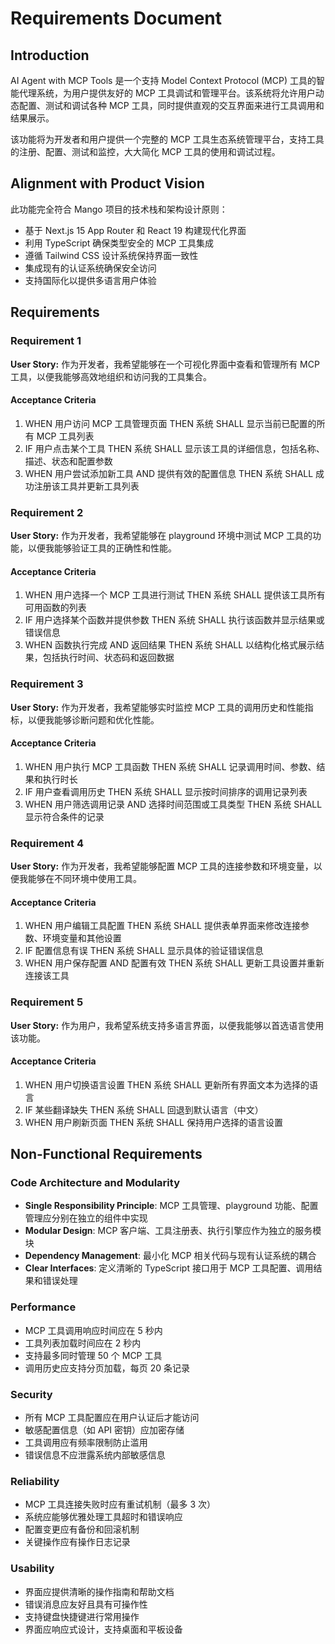 # Requirements Document

## Introduction

AI Agent with MCP Tools 是一个支持 Model Context Protocol (MCP) 工具的智能代理系统，为用户提供友好的 MCP 工具调试和管理平台。该系统将允许用户动态配置、测试和调试各种 MCP 工具，同时提供直观的交互界面来进行工具调用和结果展示。

该功能将为开发者和用户提供一个完整的 MCP 工具生态系统管理平台，支持工具的注册、配置、测试和监控，大大简化 MCP 工具的使用和调试过程。

## Alignment with Product Vision

此功能完全符合 Mango 项目的技术栈和架构设计原则：
- 基于 Next.js 15 App Router 和 React 19 构建现代化界面
- 利用 TypeScript 确保类型安全的 MCP 工具集成
- 遵循 Tailwind CSS 设计系统保持界面一致性
- 集成现有的认证系统确保安全访问
- 支持国际化以提供多语言用户体验

## Requirements

### Requirement 1

**User Story:** 作为开发者，我希望能够在一个可视化界面中查看和管理所有 MCP 工具，以便我能够高效地组织和访问我的工具集合。

#### Acceptance Criteria

1. WHEN 用户访问 MCP 工具管理页面 THEN 系统 SHALL 显示当前已配置的所有 MCP 工具列表
2. IF 用户点击某个工具 THEN 系统 SHALL 显示该工具的详细信息，包括名称、描述、状态和配置参数
3. WHEN 用户尝试添加新工具 AND 提供有效的配置信息 THEN 系统 SHALL 成功注册该工具并更新工具列表

### Requirement 2

**User Story:** 作为开发者，我希望能够在 playground 环境中测试 MCP 工具的功能，以便我能够验证工具的正确性和性能。

#### Acceptance Criteria

1. WHEN 用户选择一个 MCP 工具进行测试 THEN 系统 SHALL 提供该工具所有可用函数的列表
2. IF 用户选择某个函数并提供参数 THEN 系统 SHALL 执行该函数并显示结果或错误信息
3. WHEN 函数执行完成 AND 返回结果 THEN 系统 SHALL 以结构化格式展示结果，包括执行时间、状态码和返回数据

### Requirement 3

**User Story:** 作为开发者，我希望能够实时监控 MCP 工具的调用历史和性能指标，以便我能够诊断问题和优化性能。

#### Acceptance Criteria

1. WHEN 用户执行 MCP 工具函数 THEN 系统 SHALL 记录调用时间、参数、结果和执行时长
2. IF 用户查看调用历史 THEN 系统 SHALL 显示按时间排序的调用记录列表
3. WHEN 用户筛选调用记录 AND 选择时间范围或工具类型 THEN 系统 SHALL 显示符合条件的记录

### Requirement 4

**User Story:** 作为开发者，我希望能够配置 MCP 工具的连接参数和环境变量，以便我能够在不同环境中使用工具。

#### Acceptance Criteria

1. WHEN 用户编辑工具配置 THEN 系统 SHALL 提供表单界面来修改连接参数、环境变量和其他设置
2. IF 配置信息有误 THEN 系统 SHALL 显示具体的验证错误信息
3. WHEN 用户保存配置 AND 配置有效 THEN 系统 SHALL 更新工具设置并重新连接该工具

### Requirement 5

**User Story:** 作为用户，我希望系统支持多语言界面，以便我能够以首选语言使用该功能。

#### Acceptance Criteria

1. WHEN 用户切换语言设置 THEN 系统 SHALL 更新所有界面文本为选择的语言
2. IF 某些翻译缺失 THEN 系统 SHALL 回退到默认语言（中文）
3. WHEN 用户刷新页面 THEN 系统 SHALL 保持用户选择的语言设置

## Non-Functional Requirements

### Code Architecture and Modularity
- **Single Responsibility Principle**: MCP 工具管理、playground 功能、配置管理应分别在独立的组件中实现
- **Modular Design**: MCP 客户端、工具注册表、执行引擎应作为独立的服务模块
- **Dependency Management**: 最小化 MCP 相关代码与现有认证系统的耦合
- **Clear Interfaces**: 定义清晰的 TypeScript 接口用于 MCP 工具配置、调用结果和错误处理

### Performance
- MCP 工具调用响应时间应在 5 秒内
- 工具列表加载时间应在 2 秒内
- 支持最多同时管理 50 个 MCP 工具
- 调用历史应支持分页加载，每页 20 条记录

### Security
- 所有 MCP 工具配置应在用户认证后才能访问
- 敏感配置信息（如 API 密钥）应加密存储
- 工具调用应有频率限制防止滥用
- 错误信息不应泄露系统内部敏感信息

### Reliability
- MCP 工具连接失败时应有重试机制（最多 3 次）
- 系统应能够优雅处理工具超时和错误响应
- 配置变更应有备份和回滚机制
- 关键操作应有操作日志记录

### Usability
- 界面应提供清晰的操作指南和帮助文档
- 错误消息应友好且具有可操作性
- 支持键盘快捷键进行常用操作
- 界面应响应式设计，支持桌面和平板设备